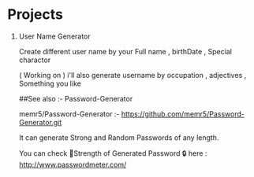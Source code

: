 # Projects

1) User Name Generator 
    
    Create different user name by your Full name , birthDate , Special charactor
    
    ( Working on ) i'll also generate username by occupation , adjectives , Something you like 
   
   ##See also :- Password-Generator
    
    memr5/Password-Generator :- https://github.com/memr5/Password-Generator.git
    
    It can generate Strong and Random Passwords of any length.
    
    You can check 💪Strength of Generated Password 🔒 here : http://www.passwordmeter.com/     
                
